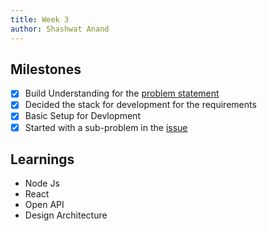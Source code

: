 ```yaml
---
title: Week 3
author: Shashwat Anand
---
```


## Milestones
- [x] Build Understanding for the [problem statement](https://github.com/beckn/policy-admin-api/issues/25)
- [x] Decided the stack for development for the requirements
- [x] Basic Setup for Devlopment
- [x] Started with a sub-problem in the [issue](https://github.com/beckn/policy-admin-api/issues/25)

<!-- ## Screenshots / Videos 

## Contributions -->

## Learnings
- Node Js
- React
- Open API
- Design Architecture